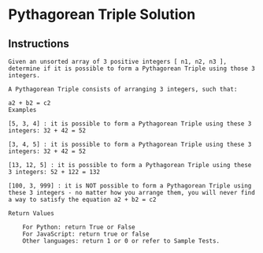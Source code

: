 # Pythagorean Triple Solution

## Instructions

    Given an unsorted array of 3 positive integers [ n1, n2, n3 ], determine if it is possible to form a Pythagorean Triple using those 3 integers.

    A Pythagorean Triple consists of arranging 3 integers, such that:

    a2 + b2 = c2
    Examples

    [5, 3, 4] : it is possible to form a Pythagorean Triple using these 3 integers: 32 + 42 = 52

    [3, 4, 5] : it is possible to form a Pythagorean Triple using these 3 integers: 32 + 42 = 52

    [13, 12, 5] : it is possible to form a Pythagorean Triple using these 3 integers: 52 + 122 = 132

    [100, 3, 999] : it is NOT possible to form a Pythagorean Triple using these 3 integers - no matter how you arrange them, you will never find a way to satisfy the equation a2 + b2 = c2
    
    Return Values

        For Python: return True or False
        For JavaScript: return true or false
        Other languages: return 1 or 0 or refer to Sample Tests.

